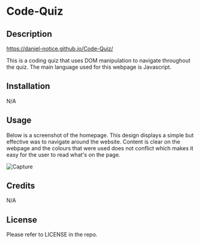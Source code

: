 # Code-Quiz

## Description

https://daniel-notice.github.io/Code-Quiz/

This is a coding quiz that uses DOM manipulation to navigate throughout the quiz. The main language used for this webpage is Javascript. 

## Installation

N/A

## Usage

Below is a screenshot of the homepage. This design displays a simple but effective was to navigate around the website. Content is clear on the webpage and the colours that were used does not conflict which makes it easy for the user to read what's on the page.

![Capture](https://github.com/Daniel-Notice/Code-Quiz/assets/144740252/e152396e-96c6-418f-9d20-5cee37644f47)


## Credits

N/A

## License

Please refer to LICENSE in the repo.










